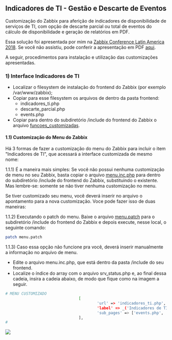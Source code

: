 ## Indicadores de TI - Gestão e Descarte de Eventos
Customização do Zabbix para aferição de indicadores de disponibilidade de serviços de TI, com opção de descarte parcial ou total de eventos do cálculo de disponibilidade e geração de relatórios em PDF.

Essa solução foi apresentada por mim na [Zabbix Conference Latin America 2018](http://conference.zabbix.com.br/programacao/).
Se você não assistiu, pode conferir a apresentação em PDF [aqui](.docs/Apresentacao_Zabbix-Conference-LatAm.pdf).

A seguir, procedimentos para instalação e utilização das customizações apresentadas.


### 1) Interface Indicadores de TI

- Localizar o filesystem de instalação do frontend do Zabbix (por exemplo /var/www/zabbix);
- Copiar para esse filesystem os arquivos de dentro da pasta frontend:
  - indicadores_ti.php
  - descarte_parcial.php
  - events.php
- Copiar para dentro do subdiretório /include do frontend do Zabbix o arquivo [funcoes_customizadas](/frontend/include/funcoes_customizadas.php).

#### 1.1) Customização do Menu do Zabbix

Há 3 formas de fazer a customização do menu do Zabbix para incluir o item "Indicadores de TI", que acessará a interface customizada de mesmo nome:

1.1.1) É a maneira mais simples: Se você não possui nenhuma customização de menu no seu Zabbix, basta copiar o arquivo [menu.inc.php](/frontend/include/menu.inc.php) para dentro do subdiretório /include do frontend do Zabbix, substituindo o existente. Mas lembre-se: somente se não tiver nenhuma customização no menu.

Se tiver customizado seu menu, você deverá inserir no arquivo o apontamento para a nova customização. Voce pode fazer isso de duas maneiras:

1.1.2) Executando o patch do menu. Baixe o arquivo [menu.patch](/frontend/include/menu.patch) para o subdiretório /include do 
frontend do Zabbix e depois execute, nesse local, o seguinte comando:

```sh
patch menu.patch
```
1.1.3) Caso essa opção não funcione pra você, deverá inserir manualmente a informação no arquivo de menu.
- Edite o arquivo menu.inc.php, que está dentro da pasta /include do seu frontend.
- Localize o índice do array com o arquivo srv_status.php e, ao final dessa cadeia, insira a cadeia abaixo, de modo que fique como na imagem a seguir.

```sh
# MENU CUSTOMIZADO
                                [        
                                        'url' => 'indicadores_ti.php',
                                        'label' => _('Indicadores de TI'),
                                        'sub_pages' => ['events.php', 'descarte_parcial.php']
                                ],
#
```

![](./docs/img/IT-Services.png)

